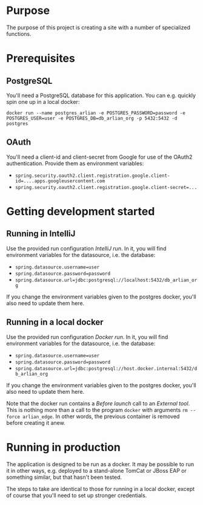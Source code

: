 # Purpose
The purpose of this project is creating a site with a number of specialized 
functions.

# Prerequisites
 ## PostgreSQL
 You'll need a PostgreSQL database for this application. You can e.g. quickly spin 
 one up in a local docker:
 
 `docker run --name postgres_arlian -e POSTGRES_PASSWORD=password -e POSTGRES_USER=user -e POSTGRES_DB=db_arlian_org -p 5432:5432 -d postgres`
 
 ## OAuth
 
 You'll need a client-id and client-secret from Google for use of the OAuth2 authentication.
 Provide them as environment variables:
 - `spring.security.oauth2.client.registration.google.client-id=....apps.googleusercontent.com`
 - `spring.security.oauth2.client.registration.google.client-secret=...`


# Getting development started

## Running in IntelliJ

Use the provided run configuration _IntelliJ run_. In it, you will find environment variables
for the datasource, i.e. the database:
- `spring.datasource.username=user`
- `spring.datasource.password=password`
- `spring.datasource.url=jdbc:postgresql://localhost:5432/db_arlian_org`

If you change the environment variables given to the postgres docker, you'll also need to update 
them here.


## Running in a local docker

Use the provided run configuration _Docker run_. In it, you will find environment variables
for the datasource, i.e. the database:
- `spring.datasource.username=user`
- `spring.datasource.password=password`
- `spring.datasource.url=jdbc:postgresql://host.docker.internal:5432/db_arlian_org`

If you change the environment variables given to the postgres docker, you'll also need to update 
them here.

Note that the docker run contains a _Before launch_ call to an _External tool_. This is nothing
more than a call to the program `docker` with arguments `rm --force arlian_edge`. In other words,
the previous container is removed before creating it anew. 


# Running in production
The application is designed to be run as a docker. It may be possible to run it in other ways, e.g. 
deployed to a stand-alone TomCat or JBoss EAP or something similar, but that hasn't been tested.

The steps to take are identical to those for running in a local docker, except of course that you'll
need to set up stronger credentials. 